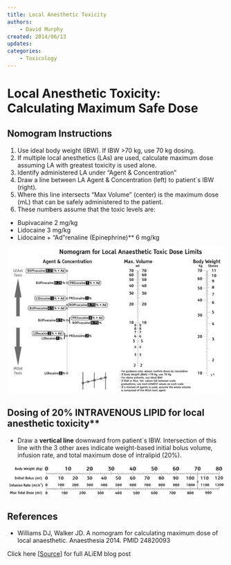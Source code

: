 ```yaml
---
title: Local Anesthetic Toxicity
authors:
    - David Murphy
created: 2014/06/13
updates:
categories:
    - Toxicology
---
```


# Local Anesthetic Toxicity: Calculating Maximum Safe Dose

## Nomogram Instructions

1. Use ideal body weight (IBW). If IBW >70 kg, use 70 kg dosing.
2. If multiple local anesthetics (LAs) are used, calculate maximum dose assuming LA with greatest toxicity is used alone.
3. Identify administered LA under “Agent & Concentration”
4. Draw a line between LA Agent & Concentration (left) to patient´s IBW (right).
5. Where this line intersects “Max Volume” (center) is the maximum dose (mL) that can be safely administered to the patient.
6. These numbers assume that the toxic levels are:

- <span class="drug">Bupivacaine</span> 2 mg/kg
- <span class="drug">Lidocaine</span> 3 mg/kg
- <span class="drug">Lidocaine</span> + “Ad”renaline (<span class="drug">Epinephrine</span>)\*\* 6 mg/kg

![Nomogram for local anesthetic toxic dose limits](image-1.png)

## Dosing of 20% INTRAVENOUS LIPID for local anesthetic toxicity\*\*

- Draw a **vertical line** downward from patient´s IBW. Intersection of this line with the 3 other axes indicate weight-based initial bolus volume, infusion rate, and total maximum dose of <span class="drug">intralipid (20%)</span>.

![body weight to dose limit figure](image-2.png)

## References

- Williams DJ, Walker JD. A nomogram for calculating maximum dose of local anaesthetic. Anaesthesia 2014. PMID 24820093

Click here [[Source](https://www.aliem.com/2014/pv-card-local-anesthetic-toxicity-calculations/)] for full ALiEM blog post
